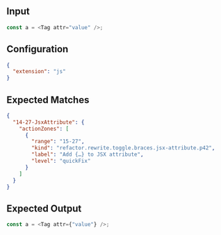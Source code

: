 ## Input

```javascript input
const a = <Tag attr="value" />;
```

## Configuration

```json configuration
{
  "extension": "js"
}
```

## Expected Matches

```json expected matches
{
  "14-27-JsxAttribute": {
    "actionZones": [
      {
        "range": "15-27",
        "kind": "refactor.rewrite.toggle.braces.jsx-attribute.p42",
        "label": "Add {…} to JSX attribute",
        "level": "quickFix"
      }
    ]
  }
}
```

## Expected Output

```javascript expected output
const a = <Tag attr={"value"} />;
```
